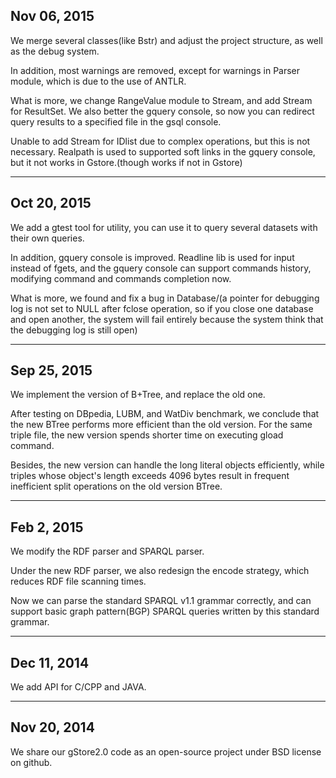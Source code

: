 ## Nov 06, 2015

We merge several classes(like Bstr) and adjust the project structure, as well as the debug system. 

In addition, most warnings are removed, except for warnings in Parser module, which is due to the use of ANTLR.

What is more, we change RangeValue module to Stream, and add Stream for ResultSet. We also better the gquery console, so now you can redirect query results to a specified file in the gsql console.

Unable to add Stream for IDlist due to complex operations, but this is not necessary. Realpath is used to supported soft links in the gquery console, but it not works in Gstore.(though works if not in Gstore)

- - -

## Oct 20, 2015

We add a gtest tool for utility, you can use it to query several datasets with their own queries.

In addition, gquery console is improved. Readline lib is used for input instead of fgets, and the gquery console can support commands history, modifying command and commands completion now.

What is more, we found and fix a bug in Database/(a pointer for debugging log is not set to NULL after fclose operation, so if you close one database and open another, the system will fail entirely because the system think that the debugging log is still open)

- - -

## Sep 25, 2015 

We implement the version of B+Tree, and replace the old one.

After testing on DBpedia, LUBM, and WatDiv benchmark, we conclude that the new BTree performs more efficient than
the old version. For the same triple file, the new version spends shorter time on executing gload command.

Besides, the new version can handle the long literal objects efficiently, while triples whose object's length exceeds 4096 bytes result in frequent inefficient split operations on the old version BTree. 

- - -

## Feb 2, 2015

We modify the RDF parser and SPARQL parser.

Under the new RDF parser, we also redesign the encode strategy, which reduces RDF file scanning times.

Now we can parse the standard SPARQL v1.1 grammar correctly, and can support basic graph pattern(BGP) SPARQL queries written by this standard grammar.

- - -

## Dec 11, 2014

We add API for C/CPP and JAVA.

- - -

## Nov 20, 2014

We share our gStore2.0 code as an open-source project under BSD license on github.

